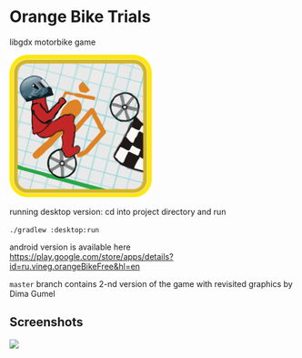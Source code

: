 # Orange Bike Trials
libgdx motorbike game

<img src="https://github.com/Vineg/orangeBikeTrials/raw/master/android/assets-src/big-logo1.png" width=250 height=250 />

running desktop version:
cd into project directory and run

```./gradlew :desktop:run```

android version is available here
https://play.google.com/store/apps/details?id=ru.vineg.orangeBikeFree&hl=en

`master` branch contains 2-nd version of the game with revisited graphics by Dima Gumel

## Screenshots

<img src="https://github.com/Vineg/orangeBikeTrialsAssets/raw/master/v2.1.png" height=380 />
